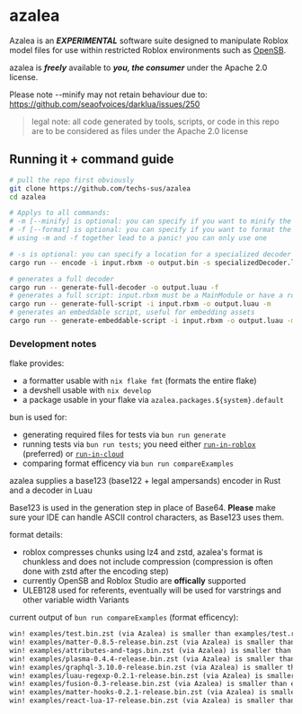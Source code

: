 # azalea

Azalea is an **_EXPERIMENTAL_** software suite designed to manipulate Roblox
model files for use within restricted Roblox environments such as
[OpenSB](https://github.com/Open-SB/OpenSB).

azalea is **_freely_** available to **_you, the consumer_** under the Apache 2.0
license.

Please note --minify may not retain behaviour due to: https://github.com/seaofvoices/darklua/issues/250

> legal note: all code generated by tools, scripts, or code in this repo are to
> be considered as files under the Apache 2.0 license

## Running it + command guide

```bash
# pull the repo first obviously
git clone https://github.com/techs-sus/azalea
cd azalea

# Applys to all commands:
# -m [--minify] is optional: you can specify if you want to minify the luau result via darklua
# -f [--format] is optional: you can specify if you want to format the luau result via stylua
# using -m and -f together lead to a panic! you can only use one

# -s is optional: you can specify a location for a specialized decoder to be generated
cargo run -- encode -i input.rbxm -o output.bin -s specializedDecoder.luau -m

# generates a full decoder
cargo run -- generate-full-decoder -o output.luau -f
# generates a full script: input.rbxm must be a MainModule or have a root ModuleScript
cargo run -- generate-full-script -i input.rbxm -o output.luau -m
# generates an embeddable script, useful for embedding assets
cargo run -- generate-embeddable-script -i input.rbxm -o output.luau -m
```

### Development notes

flake provides:

- a formatter usable with `nix flake fmt` (formats the entire flake)
- a devshell usable with `nix develop`
- a package usable in your flake via `azalea.packages.${system}.default`

bun is used for:

- generating required files for tests via `bun run generate`
- running tests via `bun run tests`; you need either
  [`run-in-roblox`](https://github.com/rojo-rbx/run-in-roblox) (preferred) or
  [`run-in-cloud`](https://github.com/techs-sus/run-in-cloud)
- comparing format efficency via `bun run compareExamples`

azalea supplies a base123 (base122 + legal ampersands) encoder in Rust and a decoder in Luau

Base123 is used in the generation step in place of Base64. **Please** make sure your IDE can handle ASCII control characters, as Base123 uses them.

format details:

- roblox compresses chunks using lz4 and zstd, azalea's format is chunkless and does not include compression (compression is often done with zstd after the encoding step)
- currently OpenSB and Roblox Studio are **offically** supported
- ULEB128 used for referents, eventually will be used for varstrings and other variable width Variants

current output of `bun run compareExamples` (format efficency):

```diff
win! examples/test.bin.zst (via Azalea) is smaller than examples/test.rbxm (via Roblox) by 823 bytes
win! examples/matter-0.8.5-release.bin.zst (via Azalea) is smaller than examples/matter-0.8.5-release.rbxm (via Roblox) by 30.34 KiB
win! examples/attributes-and-tags.bin.zst (via Azalea) is smaller than examples/attributes-and-tags.rbxm (via Roblox) by 6.9 KiB
win! examples/plasma-0.4.4-release.bin.zst (via Azalea) is smaller than examples/plasma-0.4.4-release.rbxm (via Roblox) by 9.98 KiB
win! examples/graphql-3.10.0-release.bin.zst (via Azalea) is smaller than examples/graphql-3.10.0-release.rbxm (via Roblox) by 169.99 KiB
win! examples/luau-regexp-0.2.1-release.bin.zst (via Azalea) is smaller than examples/luau-regexp-0.2.1-release.rbxm (via Roblox) by 11.84 KiB
win! examples/fusion-0.3-release.bin.zst (via Azalea) is smaller than examples/fusion-0.3-release.rbxm (via Roblox) by 21.18 KiB
win! examples/matter-hooks-0.2.1-release.bin.zst (via Azalea) is smaller than examples/matter-hooks-0.2.1-release.rbxm (via Roblox) by 3.84 KiB
win! examples/react-lua-17-release.bin.zst (via Azalea) is smaller than examples/react-lua-17-release.rbxm (via Roblox) by 293.33 KiB
```
